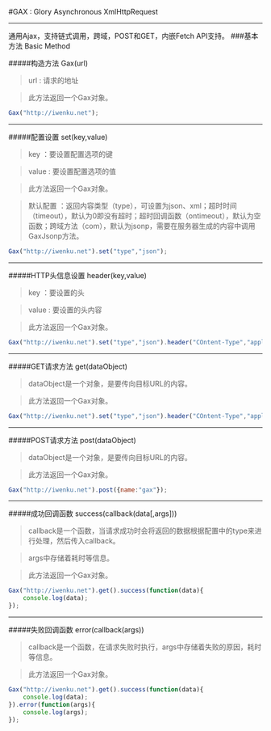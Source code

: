 #GAX : Glory Asynchronous XmlHttpRequest
***
通用Ajax，支持链式调用，跨域，POST和GET，内嵌Fetch API支持。
###基本方法 Basic Method

#####构造方法 Gax(url)
> url : 请求的地址

> 此方法返回一个Gax对象。

```javascript
Gax("http://iwenku.net");
```
***
#####配置设置 set(key,value)
> key ：要设置配置选项的键

> value : 要设置配置选项的值

> 此方法返回一个Gax对象。

> 默认配置 ：返回内容类型（type），可设置为json、xml；超时时间（timeout），默认为0即没有超时；超时回调函数（ontimeout），默认为空函数；跨域方法（com），默认为jsonp，需要在服务器生成的内容中调用GaxJsonp方法。
```javascript
Gax("http://iwenku.net").set("type","json");
```
***
#####HTTP头信息设置 header(key,value)
> key ：要设置的头

> value : 要设置的头内容

> 此方法返回一个Gax对象。

```javascript
Gax("http://iwenku.net").set("type","json").header("COntent-Type","application/x-www-form-urlencoded");
```
***
#####GET请求方法 get(dataObject)
>dataObject是一个对象，是要传向目标URL的内容。

> 此方法返回一个Gax对象。

```javascript
Gax("http://iwenku.net").set("type","json").header("COntent-Type","application/x-www-form-urlencoded").get({name:"gax"});
```
***
#####POST请求方法 post(dataObject)
>dataObject是一个对象，是要传向目标URL的内容。

> 此方法返回一个Gax对象。

```javascript
Gax("http://iwenku.net").post({name:"gax"});
```
***
#####成功回调函数 success(callback(data[,args]))
>callback是一个函数，当请求成功时会将返回的数据根据配置中的type来进行处理，然后传入callback。

>args中存储着耗时等信息。

> 此方法返回一个Gax对象。

```javascript
Gax("http://iwenku.net").get().success(function(data){
	console.log(data);
});
```
***
#####失败回调函数 error(callback(args))
>callback是一个函数，在请求失败时执行，args中存储着失败的原因，耗时等信息。

> 此方法返回一个Gax对象。

```javascript
Gax("http://iwenku.net").get().success(function(data){
	console.log(data);
}).error(function(args){
	console.log(args);
});
```

